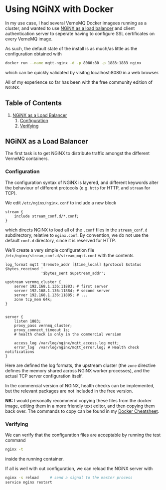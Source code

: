 
# Using NGiNX with Docker
In my use case, I had several VerneMQ Docker imagees running as a cluster, and wanted to use [NGiNX as a load balancer](https://www.nginx.com/blog/nginx-plus-iot-load-balancing-mqtt/) and client authentication server to seperate having to configure SSL certificates on every VerneMQ image.

As such, the default state of the install is as much/as little as the configuration obtained with
```bash
docker run --name mqtt-nginx -d -p 8080:80 -p 1883:1883 nginx
```
which can be quickly validated by visitng localhost:8080 in a web browser.

All of my experience so far has been with the free community edition of NGiNX.

<!--BEGIN TOC-->
## Table of Contents
1. [NGiNX as a Load Balancer](#nginx-as-a-load-balancer)
    1. [Configuration](#configuration)
    2. [Verifying](#verifying)

<!--END TOC-->

## NGiNX as a Load Balancer
The first task is to get NGiNX to distribute traffic amongst the different VerneMQ containers.

### Configuration
The configuration syntax of NGiNX is layered, and different keywords alter the behaviour of different protocols (e.g. `http` for HTTP, and `stream` for TCP).

We edit `/etc/nginx/nginx.conf` to include a new block
```
stream {
	include stream_conf.d/*.conf;
}
```
which directs NGiNX to load all of the `.conf` files in the `stream_conf.d` subdirectory, relative to `nginx.conf`. By convention, we do not use the default `conf.d` directory, since it is reserved for HTTP.

We'll create a very simple configuration file `/etc/nginx/stream_conf.d/stream_mqtt.conf` with the contents
```
log_format mqtt '$remote_addr [$time_local] $protocol $status $bytes_received ' 
                '$bytes_sent $upstream_addr';

upstream vernmq_cluster {
    server 192.168.1.136:11883;	# first server
    server 192.168.1.136:11884;	# second server
    server 192.168.1.136:11885;	# ...
    zone tcp_mem 64k;
}


server {
    listen 1883;
    proxy_pass vernmq_cluster;
    proxy_connect_timeout 1s;
	# health check is only in the commercial version

    access_log /var/log/nginx/mqtt_access.log mqtt;
    error_log  /var/log/nginx/mqtt_error.log; # Health check notifications
}
```
Here are defined the log formats, the upstream cluster (the `zone` directive defines the memory shared across NGiNX worker processes), and the actual TCP server configuration itself.

In the commercial version of NGiNX, health checks can be implemented, but the relevant packages are not included in the free version.

**NB:** I would personally recommend copying these files from the docker image, editing them in a more friendly text editor, and then copying them back over. The commands to copy can be found in my [Docker Cheatsheet](https://github.com/fjebaker/notes/blob/master/docker/docker-cheatsheet.md).

### Verifying
We can verify that the configuration files are acceptable by running the test command
```bash
nginx -t
```
inside the running container.

If all is well with out configuration, we can reload the NGiNX server with
```bash
nginx -s reload		# send a signal to the master process
service nginx restart
```
